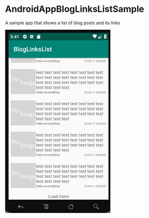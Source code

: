 # AndroidAppBlogLinksListSample
A sample app that shows a list of blog posts and its links

<img src="https://github.com/lechatthecat/AndroidAppBlogLinksListSample/blob/master/Screenshot%20from%202019-01-03%2017-41-28.png">
